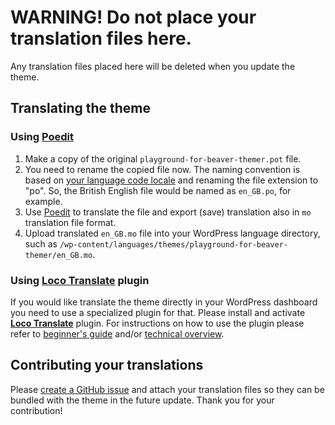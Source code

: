 # WARNING! Do not place your translation files here.

Any translation files placed here will be deleted when you update the theme.


## Translating the theme

### Using [**Poedit**](http://www.poedit.net/)

1. Make a copy of the original `playground-for-beaver-themer.pot` file.
2. You need to rename the copied file now. The naming convention is based on [your language code locale](https://translate.wordpress.org/) and renaming the file extension to "po". So, the British English file would be named as `en_GB.po`, for example.
3. Use [Poedit](http://www.poedit.net/) to translate the file and export (save) translation also in `mo` translation file format.
4. Upload translated `en_GB.mo` file into your WordPress language directory, such as `/wp-content/languages/themes/playground-for-beaver-themer/en_GB.mo`.

### Using [**Loco Translate**](https://wordpress.org/plugins/loco-translate/) plugin

If you would like translate the theme directly in your WordPress dashboard you need to use a specialized plugin for that. Please install and activate [**Loco Translate**](https://wordpress.org/plugins/loco-translate/) plugin. For instructions on how to use the plugin please refer to [beginner's guide](https://localise.biz/wordpress/plugin/beginners) and/or [technical overview](https://localise.biz/wordpress/plugin/overview).


## Contributing your translations

Please [create a GitHub issue](https://github.com/webmandesign/playground-for-beaver-themer/issues) and attach your translation files so they can be bundled with the theme in the future update. Thank you for your contribution!
